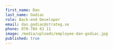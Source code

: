 ```yaml
---
first_name: Dan
last_name: Godiac
role: Back-end Developer
email: dan.godiac@strateg.se
phone: 070-784 63 11
image: /media/uploads/employee-dan-godiac.jpg
published: true
---
```

